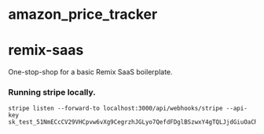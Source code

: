 # amazon_price_tracker

# remix-saas

One-stop-shop for a basic Remix SaaS boilerplate.

### Running stripe locally.

```
stripe listen --forward-to localhost:3000/api/webhooks/stripe --api-key sk_test_51NmECcCV29VHCpvw6vXg9CegrzhJGLyo7QefdFDglBSzwxY4gTQLJjdGiuOaCRY3Vf2O3fq138OGmT9Mj0cfnVJh005wrVmTDO
```
